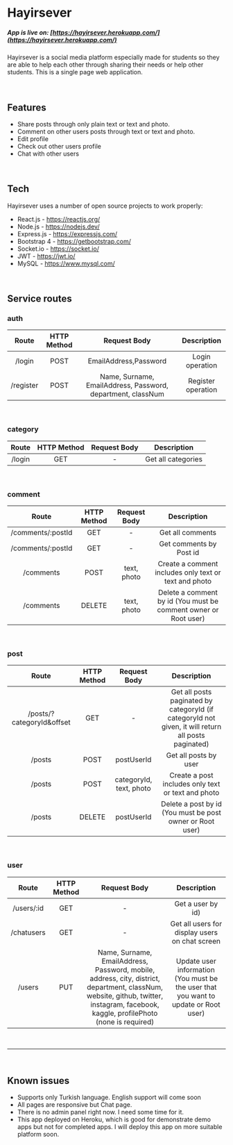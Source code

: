 # Hayirsever
##### App is live on: [https://hayirsever.herokuapp.com/](https://hayirsever.herokuapp.com/)


Hayirsever is a social media platform especially made for students so they are able to help each other through sharing their needs or help other students. This is a single page web application.

<br>

## Features

- Share posts through only plain text or text and photo.
- Comment on other users posts through text or text and photo.
- Edit profile
- Check out other users profile
- Chat with other users

<br>

## Tech

Hayirsever uses a number of open source projects to work properly:

- React.js - https://reactjs.org/
- Node.js - https://nodejs.dev/
- Express.js - https://expressjs.com/
- Bootstrap 4 - https://getbootstrap.com/
- Socket.io - https://socket.io/
- JWT - https://jwt.io/
- MySQL - https://www.mysql.com/

<br>

## Service routes

### auth


| Route | HTTP Method | Request Body | Description |
| :-------------: | :-------------: | :-----: | :-------------: |
| /login | POST | EmailAddress,Password | Login operation |
| /register | POST | Name, Surname, EmailAddress,  Password, department, classNum | Register operation |

<br>

### category

| Route         | HTTP Method | Request Body   | Description  |
| :-------------: | :-------------: | :-----: | :-------------: |
| /login   | GET          | - | Get all categories |

<br>

### comment

| Route         | HTTP Method | Request Body   | Description  |
| :-------------: | :-------------: | :-----: | :-------------: |
| /comments/:postId   | GET          | - | Get all comments |
| /comments/:postId   | GET          | - | Get comments by Post id |
|/comments  | POST          | text, photo | Create a comment includes only text or text and photo |
|/comments  | DELETE          | text, photo | Delete a comment by id (You must be comment owner or Root user) |

<br>

### post

| Route         | HTTP Method | Request Body   | Description  |
| :-------------: | :-------------: | :-----: | :-------------: |
| /posts/?categoryId&offset   | GET          | - | Get all posts paginated by categoryId (if categoryId not given, it will return all posts paginated) |
| /posts   | POST          | postUserId | Get all posts by user |
| /posts  | POST          | categoryId, text, photo | Create a post includes only text or text and photo |
| /posts | DELETE          | postUserId | Delete a post by id (You must be post owner or Root user) |

<br>

### user

| Route         | HTTP Method | Request Body   | Description  |
| :-------------: |:-------------:| :-----: |:-------------:|
| /users/:id   | GET          | - | Get a user by id)
|/chatusers   | GET          | - | Get all users for display users on chat screen
|/users  | PUT          | Name, Surname, EmailAddress, Password, mobile, address, city, district, department, classNum, website, github, twitter, instagram, facebook, kaggle, profilePhoto (none is required) | Update user information (You must be the user that you want to update or Root user)


<br>
<hr>
<br>

## Known issues

* Supports only Turkish language. English support will come soon
* All pages are responsive but Chat page.
* There is no admin panel right now. I need some time for it.
* This app deployed on Heroku, which is good for demonstrate demo apps but not for completed apps. I will deploy this app on more suitable platform soon.
